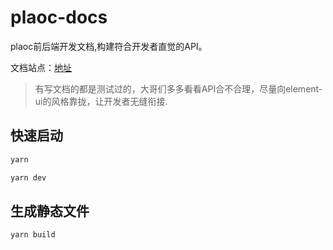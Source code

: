 # plaoc-docs

plaoc前后端开发文档,构建符合开发者直觉的API。

文档站点：[地址](https://plaoc.waterbang.top/)

> 有写文档的都是测试过的，大哥们多多看看API合不合理，尽量向element-ui的风格靠拢，让开发者无缝衔接.

## 快速启动

```bash
yarn

yarn dev
```

## 生成静态文件

```bash
yarn build
```
<!-- 
::: tip
这是一个提示
:::

::: warning
这是一个警告
:::

::: danger
这是一个危险警告
:::

::: details
这是一个 details 标签
::: -->
